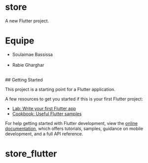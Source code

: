 # store

A new Flutter project.

# Equipe
<ul>
<li>Soulaimae Bassissa</li> <br>
<li>Rabie Gharghar</li> <br>
</ul>
## Getting Started

This project is a starting point for a Flutter application.

A few resources to get you started if this is your first Flutter project:

- [Lab: Write your first Flutter app](https://docs.flutter.dev/get-started/codelab)
- [Cookbook: Useful Flutter samples](https://docs.flutter.dev/cookbook)

For help getting started with Flutter development, view the
[online documentation](https://docs.flutter.dev/), which offers tutorials,
samples, guidance on mobile development, and a full API reference.
# store_flutter

<!-- fakestoreapi.com  pour les api fictive -->

